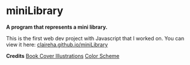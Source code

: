 # miniLibrary
**A program that represents a mini library.** 

This is the first web dev project with Javascript that I worked on.
You can view it here: [claireha.github.io/miniLibrary](https://claireha.github.io/miniLibrary/)

**Credits**
[Book Cover Illustrations](https://mymodernmet.com/rock-paper-books-classics-covers/)
[Color Scheme](https://visme.co/blog/website-color-schemes/)
